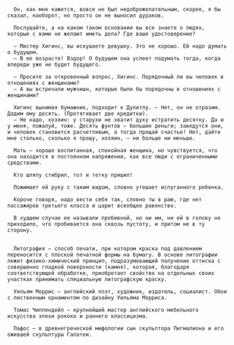       Он, как мне кажется, вовсе не был недоброжелательным, скорее, я бы сказал, наоборот, но просто он не выносил дураков.

      Послушайте, а на каком таком основании вы все знаете о людях, которые с вами не желают иметь дела? Где ваше удостоверение?

      – Мистер Хигинс, вы искушаете девушку. Это не хорошо. Ей надо думать о будущем.
      – В ее возрасте! Вздор! О будущем она успеет подумать тогда, когда впереди уже не будет будущего.

      – Просите за откровенный вопрос, Хигинс. Порядочный ли вы человек в отношениях с женщинами?
      – А вы встречали мужчишн, которые были бы порядочны в отношениях с женщинами?

      Хигинс вынимая бумажник, подходит к Дулитлу. – Нет, он не отразим. Дадим ему десять. (Протягивает две кредитки).
      – Не надо, хозяин: у старухи не хватит духу истратить десятку. Да и у меня, пожалуй, тоже. Десять фунтов – большие деньги; заведутся они, и человек становится расчетливым, а тогда прощай счастье! Нет, дайте мне столько, сколько я прошу, хозяин, – ни больше ни меньше.

      Мать – хорошо воспитанная, спокойная женщина, но чувствуется, что она находится в постоянном напряжении, как все люди с ограниченными средствами.

      Кто шляпу стибрил, тот и тетку пришил!

      Пожимает ей руку с таким видом, словно утешает испуганного ребенка.

      Короче говоря, надо вести себя так, словно ты в раю, где нет пассажиров третьего класса и царит всеобщее равенство.

      В худшем случае ее называли пробивной, но ни им, ни ей в голову не приходило, что пробивается она сквозь пустоту, и притом не в ту сторону.


      Литография – способ печати, при котором краска под давлением переносится с плоской печатной формы на бумагу. В основе литографии лежит физико-химический принцип, подразумевающий получение оттиска с совершенно гладкой поверхности (камня), которая, благодаря соответствующей обработке, приобретает свойство на отдельных своих участках принимать специальную литографскую краску.
      
      Уильям Моррис – английский поэт, художник, издатель, социалист. Обои с лиственным орнаментом по дизайну Уильяма Морриса.
      
      Томас Чиппендейл – крупнейший мастер английского мебельного искусства эпохи рококо и раннего классицизма.
      
      Пафос – в древнегреческой мифологии сын скульптора Пигмалиона и его ожившей скульптуры Галатеи.
